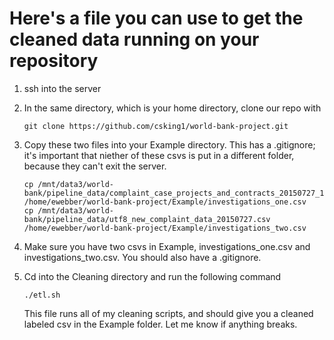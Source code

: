 # Here's a file you can use to get the cleaned data running on your repository

1. ssh into the server

2. In the same directory, which is your home directory, clone our repo with
	```
	git clone https://github.com/csking1/world-bank-project.git
	```

3. Copy these two files into your Example directory. This has a .gitignore; it's important that niether of these csvs is put in a different folder, because they can't exit the server.
	```
	cp /mnt/data3/world-bank/pipeline_data/complaint_case_projects_and_contracts_20150727_115323.csv /home/ewebber/world-bank-project/Example/investigations_one.csv
	cp /mnt/data3/world-bank/pipeline_data/utf8_new_complaint_data_20150727.csv /home/ewebber/world-bank-project/Example/investigations_two.csv
	```

4. Make sure you have two csvs in Example, investigations_one.csv and investigations_two.csv. You should also have a .gitignore.

5. Cd into the Cleaning directory and run the following command
	```
	./etl.sh
	```
	This file runs all of my cleaning scripts, and should give you a cleaned labeled csv in the Example folder. Let me know if anything breaks.